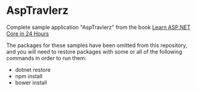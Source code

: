 # AspTravlerz
Complete sample application "AspTravlerz" from the book [Learn ASP.NET Core in 24 Hours](https://www.pearson.com/us/higher-education/program/Fritz-ASP-NET-Core-in-24-Hours-Sams-Teach-Yourself/PGM76770.html)

The packages for these samples have been omitted from this repository, and you will need to restore packages with some or all of the following commands in order to run them:
*  dotnet restore
*  npm install
*  bower install

